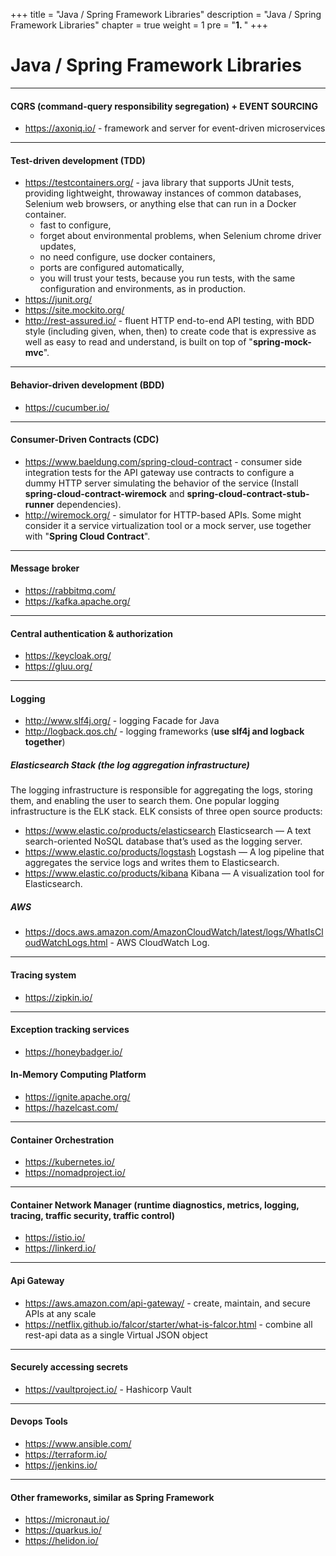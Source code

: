 +++
title = "Java / Spring Framework Libraries"
description = "Java / Spring Framework Libraries"
chapter = true
weight = 1
pre = "<b>1. </b>"
+++

# Java / Spring Framework Libraries
---

#### CQRS (command-query responsibility segregation) + EVENT SOURCING
- https://axoniq.io/ - framework and server for event-driven microservices

<hr />

#### Test-driven development (TDD)
- https://testcontainers.org/ - java library that supports JUnit tests, providing lightweight, throwaway instances of common databases, Selenium web browsers, or anything else that can run in a Docker container.
    * fast to configure,
    * forget about environmental problems, when Selenium chrome driver updates,
    * no need configure, use docker containers,
    * ports are configured automatically,
    * you will trust your tests, because you run tests, with the same configuration and environments, as in production.
- https://junit.org/
- https://site.mockito.org/
- http://rest-assured.io/ - fluent HTTP end-to-end API testing, with BDD style (including given, when, then) to create code that is expressive as well as easy to read and understand,
is built on top of "**spring-mock-mvc**".

<hr />

#### Behavior-driven development (BDD)
- https://cucumber.io/

<hr />

#### Consumer-Driven Contracts (CDC)
- https://www.baeldung.com/spring-cloud-contract - consumer side integration tests for the API gateway use contracts to configure a dummy HTTP server simulating the behavior of the service (Install **spring-cloud-contract-wiremock** and **spring-cloud-contract-stub-runner** dependencies).
- http://wiremock.org/ - simulator for HTTP-based APIs. Some might consider it a service virtualization tool or a mock server,
use together with "**Spring Cloud Contract**".

<hr />

#### Message broker
- https://rabbitmq.com/
- https://kafka.apache.org/

<hr />

#### Central authentication & authorization
- https://keycloak.org/
- https://gluu.org/

<hr />

#### Logging
- http://www.slf4j.org/ - logging Facade for Java
- http://logback.qos.ch/ - logging frameworks (**use slf4j and logback together**)

##### **Elasticsearch Stack (the log aggregation infrastructure)**
The logging infrastructure is responsible for aggregating the logs, storing them, and enabling the user to search them. One popular logging infrastructure is the ELK stack. ELK consists of three open source products:

- https://www.elastic.co/products/elasticsearch Elasticsearch — A text search-oriented NoSQL database that’s used as the logging server.
- https://www.elastic.co/products/logstash Logstash — A log pipeline that aggregates the service logs and writes them to Elasticsearch.
- https://www.elastic.co/products/kibana Kibana — A visualization tool for Elasticsearch.

##### **AWS**
- https://docs.aws.amazon.com/AmazonCloudWatch/latest/logs/WhatIsCloudWatchLogs.html - AWS CloudWatch Log.

<hr />

#### Tracing system
- https://zipkin.io/

<hr />

#### Exception tracking services

- https://honeybadger.io/

#### In-Memory Computing Platform
- https://ignite.apache.org/
- https://hazelcast.com/

<hr />

#### Container Orchestration
- https://kubernetes.io/
- https://nomadproject.io/

<hr />

#### Container Network Manager (runtime diagnostics, metrics, logging, tracing, traffic security, traffic control)
- https://istio.io/
- https://linkerd.io/

<hr />

#### Api Gateway
- https://aws.amazon.com/api-gateway/ - create, maintain, and secure APIs at any scale
- https://netflix.github.io/falcor/starter/what-is-falcor.html - combine all rest-api data as a single Virtual JSON object

<hr />

#### Securely accessing secrets
- https://vaultproject.io/ - Hashicorp Vault

<hr />

#### Devops Tools
- https://www.ansible.com/
- https://terraform.io/
- https://jenkins.io/

<hr />

#### Other frameworks, similar as Spring Framework
- https://micronaut.io/
- https://quarkus.io/
- https://helidon.io/
